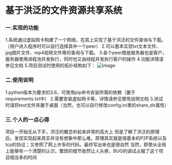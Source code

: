 # 基于洪泛的文件资源共享系统
### 一.实现的功能
1.系统通过虚拟网卡构建了一个网络，在其上实现了基于洪泛的文件查询与下载。（用户进入程序时可以自行选择其中一个peer）
2.可以基本实现txt文本文件、jpg图片文件、mp4视频文件等的查询与下载。
3.各个peer既是服务器也是客户，服务器使用进程池并发执行，同时也又由线程并发执行客户的操作
4.功能详情请参见文档
5.项目测试时使用的拓扑结构如下：
![image](https://user-images.githubusercontent.com/60053982/123066883-0cf1c280-d443-11eb-88ad-8b9eb7064b8e.png)


### 二.使用说明
1.python版本为要求的3.6，可使用pip命令安装所需的依赖（置于requirements.txt中）
2.需要安装虚拟网卡等，详情请参见使用说明文档
3.测试时请将test文件夹置于桌面（当然，也可以自行修改config.ini里的share_dir属性）

### 三.个人的一点心得
项目一开始无从下手，洪泛的概念听起来非常的高大上
但是了解了洪泛的原理后，发现实现起来其实并没有想象中那么难，原理其实就是很基本的P2P系统以及tcp的协议；又参照了网上许多的代码，最终写出来也是很自然
当然，即使从全局上能够有一个清楚的认识，繁琐的细节依然让人头疼，BUG的调试占据了这个项目相当多的时间	
